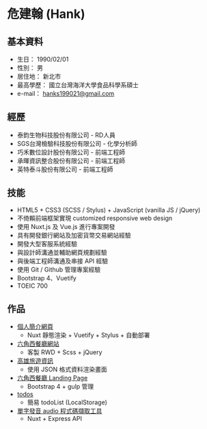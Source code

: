 # 危建翰 (Hank)

## 基本資料
* 生日： 1990/02/01
* 性別： 男
* 居住地： 新北市
* 最高學歷： 國立台灣海洋大學食品科學系碩士
* e-mail： hanks199021@gmail.com

## 經歷
* 泰鈞生物科技股份有限公司 - RD人員 
* SGS台灣檢驗科技股份有限公司 - 化學分析師
* 巧禾數位設計股份有限公司 - 前端工程師
* 承暉資訊整合股份有限公司 - 前端工程師
* 英特泰斗股份有限公司 - 前端工程師

## 技能
* HTML5 + CSS3 (SCSS / Stylus) + JavaScript (vanilla JS / jQuery)
* 不倚賴前端框架實現 customized responsive web design
* 使用 Nuxt.js 及 Vue.js 進行專案開發
* 具有開發銀行網站及加密貨幣交易網站經驗
* 開發大型客服系統經驗
* 與設計師溝通並輔助網頁規劃經驗
* 與後端工程師溝通及串接 API 經驗
* 使用 Git / Github 管理專案經驗
* Bootstrap 4、Vuetify
* TOEIC 700

## 作品
* [個人簡介網頁](https://hicksonwei.github.io/homepage_v2/)
  * Nuxt 靜態渲染 + Vuetify + Stylus + 自動部署
* [六角西餐廳網站](https://hicksonwei.github.io/HexSchool_RWD_FinalProject/)
  * 客製 RWD + Scss + jQuery
* [高雄旅遊資訊](https://hicksonwei.github.io/HexSchool_JS_JSON/)
  * 使用 JSON 格式資料渲染畫面
* [六角西餐廳 Landing Page](https://hicksonwei.github.io/Landing_Page/)
  * Bootstrap 4 + gulp 管理
* [todos](https://hicksonwei.github.io/todos/)
  * 簡易 todoList (LocalStorage)
* [單字發音 audio 程式碼擷取工具](https://audio-searcher.now.sh/)
  * Nuxt + Express API


